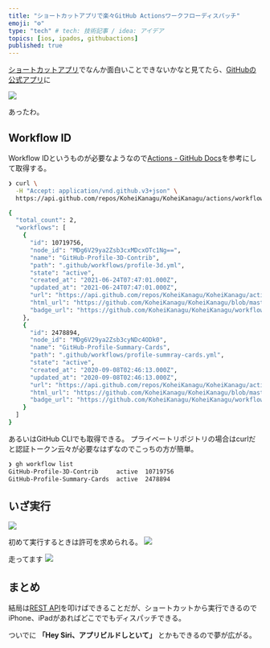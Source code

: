 ```yaml
---
title: "ショートカットアプリで楽々GitHub Actionsワークフローディスパッチ"
emoji: "⚙️"
type: "tech" # tech: 技術記事 / idea: アイデア
topics: [ios, ipados, githubactions]
published: true
---
```


[ショートカットアプリ](https://support.apple.com/ja-jp/guide/shortcuts/welcome/ios)でなんか面白いことできないかなと見てたら、[‎GitHubの公式アプリ](https://apps.apple.com/jp/app/github/id1477376905)に

![](https://storage.googleapis.com/zenn-user-upload/f4544b51a7039e96bf3660a4.png)

あったわ。

## Workflow ID

Workflow IDというものが必要なようなので[Actions \- GitHub Docs](https://docs.github.com/en/rest/reference/actions#list-repository-workflows)を参考にして取得する。

```sh
❯ curl \
  -H "Accept: application/vnd.github.v3+json" \
  https://api.github.com/repos/KoheiKanagu/KoheiKanagu/actions/workflows

{
  "total_count": 2,
  "workflows": [
    {
      "id": 10719756,
      "node_id": "MDg6V29ya2Zsb3cxMDcxOTc1Ng==",
      "name": "GitHub-Profile-3D-Contrib",
      "path": ".github/workflows/profile-3d.yml",
      "state": "active",
      "created_at": "2021-06-24T07:47:01.000Z",
      "updated_at": "2021-06-24T07:47:01.000Z",
      "url": "https://api.github.com/repos/KoheiKanagu/KoheiKanagu/actions/workflows/10719756",
      "html_url": "https://github.com/KoheiKanagu/KoheiKanagu/blob/master/.github/workflows/profile-3d.yml",
      "badge_url": "https://github.com/KoheiKanagu/KoheiKanagu/workflows/GitHub-Profile-3D-Contrib/badge.svg"
    },
    {
      "id": 2478894,
      "node_id": "MDg6V29ya2Zsb3cyNDc4ODk0",
      "name": "GitHub-Profile-Summary-Cards",
      "path": ".github/workflows/profile-summray-cards.yml",
      "state": "active",
      "created_at": "2020-09-08T02:46:13.000Z",
      "updated_at": "2020-09-08T02:46:13.000Z",
      "url": "https://api.github.com/repos/KoheiKanagu/KoheiKanagu/actions/workflows/2478894",
      "html_url": "https://github.com/KoheiKanagu/KoheiKanagu/blob/master/.github/workflows/profile-summray-cards.yml",
      "badge_url": "https://github.com/KoheiKanagu/KoheiKanagu/workflows/GitHub-Profile-Summary-Cards/badge.svg"
    }
  ]
}
```

あるいはGitHub CLIでも取得できる。
プライベートリポジトリの場合はcurlだと認証トークン云々が必要なはずなのでこっちの方が簡単。

```sh
❯ gh workflow list
GitHub-Profile-3D-Contrib     active  10719756
GitHub-Profile-Summary-Cards  active  2478894
```

## いざ実行

![](https://storage.googleapis.com/zenn-user-upload/b8aed3742128f0e44c3c46e5.png)

初めて実行するときは許可を求められる。
![](https://storage.googleapis.com/zenn-user-upload/d08c171fad1dbaac9a77429c.png)

走ってます
![](https://storage.googleapis.com/zenn-user-upload/2ed62d030c1eb3a99815da79.png)

## まとめ

結局は[REST API](https://docs.github.com/en/rest/reference/actions#create-a-workflow-dispatch-event)を叩けばできることだが、ショートカットから実行できるのでiPhone、iPadがあればどこででもディスパッチできる。

ついでに **「Hey Siri、アプリビルドしといて」** とかもできるので夢が広がる。
